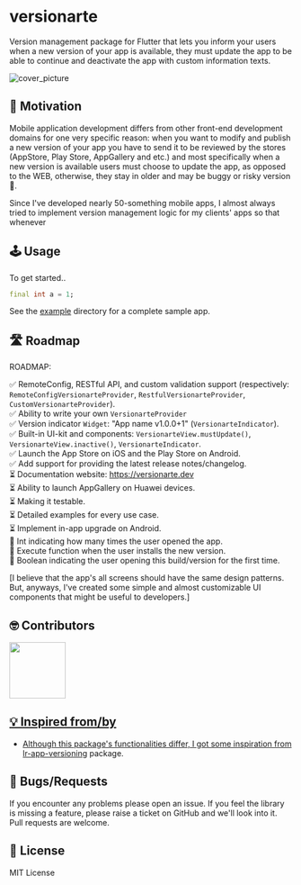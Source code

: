 # versionarte

Version management package for Flutter that lets you inform your users when a new version of your app is available, they must update the app to be able to continue and deactivate the app with custom information texts.

<img src="#" alt="cover_picture" />

## 🚀 Motivation

Mobile application development differs from other front-end development domains for one very specific reason: when you want to modify and publish a new version of your app you have to send it to be reviewed by the stores (AppStore, Play Store, AppGallery and etc.) and most specifically when a new version is available users must choose to update the app, as opposed to the WEB, otherwise, they stay in older and may be buggy or risky version 🥺.

Since I've developed nearly 50-something mobile apps, I almost always tried to implement version management logic for my clients' apps so that whenever 

## 🕹️ Usage

To get started..

```dart
final int a = 1;
```

See the <a href="#">example</a> directory for a complete sample app.

## 🛣️ Roadmap
ROADMAP:

✅ RemoteConfig, RESTful API, and custom validation support (respectively: `RemoteConfigVersionarteProvider`, `RestfulVersionarteProvider`, `CustomVersionarteProvider`).<br/>
✅ Ability to write your own `VersionarteProvider`<br/>
✅ Version indicator `Widget`: "App name v1.0.0+1" (`VersionarteIndicator`).<br/>
✅ Built-in UI-kit and components: `VersionarteView.mustUpdate()`, `VersionarteView.inactive()`, `VersionarteIndicator`.<br/>
✅ Launch the App Store on iOS and the Play Store on Android.<br/>
✅ Add support for providing the latest release notes/changelog.<br/>
⏳ Documentation website: https://versionarte.dev<br/>
⏳ Ability to launch AppGallery on Huawei devices.<br/>
⏳ Making it testable.<br/>
⏳ Detailed examples for every use case.<br/>
⏳ Implement in-app upgrade on Android.<br/>
🤔 Int indicating how many times the user opened the app.<br/>
🤔 Execute function when the user installs the new version.<br/>
🤔 Boolean indicating the user opening this build/version for the first time.<br/>

[I believe that the app's all screens should have the same design patterns. But, anyways, I've created some simple and almost customizable UI components that might be useful to developers.]

## 🤓 Contributors

<a  href="https://github.com/al-ventures/telpo-flutter-sdk/graphs/contributors"> <img  src="https://github.com/kamranbekirovyz.png" height="100">

## 💡 Inspired from/by

- Although this package's functionalities differ, I got some inspiration from <a href="https://github.com/levin-riegner/lr-app-versioning">lr-app-versioning</a> package.

## 🐞 Bugs/Requests

If you encounter any problems please open an issue. If you feel the library is missing a feature, please raise a ticket on GitHub and we'll look into it. Pull requests are welcome.

## 📃 License

MIT License
